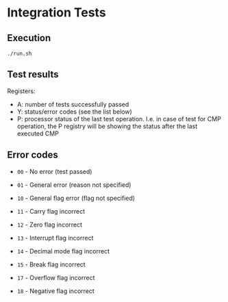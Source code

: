 # Integration Tests

## Execution

`./run.sh`

## Test results

Registers:

- A: number of tests successfully passed
- Y: status/error codes (see the list below)
- P: processor status of the last test operation.
  I.e. in case of test for CMP operation, the P registry will be showing
  the status after the last executed CMP

## Error codes

- `00` - No error (test passed)
- `01` - General error (reason not specified)

- `10` - General flag error (flag not specified)
- `11` - Carry flag incorrect
- `12` - Zero flag incorrect
- `13` - Interrupt flag incorrect
- `14` - Decimal mode flag incorrect
- `15` - Break flag incorrect
- `17` - Overflow flag incorrect
- `18` - Negative flag incorrect
